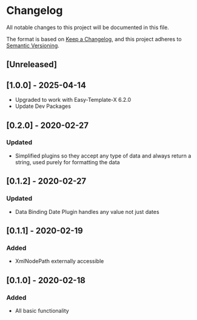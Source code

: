 # Changelog

All notable changes to this project will be documented in this file.

The format is based on [Keep a Changelog](https://keepachangelog.com/en/1.0.0/),
and this project adheres to [Semantic Versioning](https://semver.org/spec/v2.0.0.html).

## [Unreleased]

## [1.0.0] - 2025-04-14

- Upgraded to work with Easy-Template-X 6.2.0
- Update Dev Packages

## [0.2.0] - 2020-02-27

### Updated

-   Simplified plugins so they accept any type of data and always return a string, used purely for formatting the data

## [0.1.2] - 2020-02-27

### Updated

-   Data Binding Date Plugin handles any value not just dates

## [0.1.1] - 2020-02-19

### Added

-   XmlNodePath externally accessible

## [0.1.0] - 2020-02-18

### Added

-   All basic functionality
